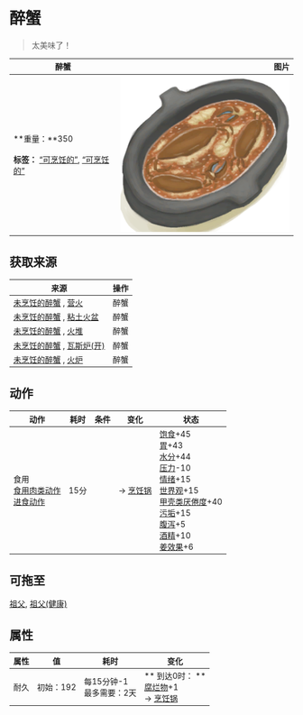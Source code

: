 # 醉蟹  
> 太美味了！  
  
  醉蟹  |   图片   
 ----  |  ----:   
 **重量：**350<br><br>**标签：**	[“可烹饪的”](tag_Cookable.md), [“可烹饪的”](tag_MealCookingpot.md)  |  <img decoding="async" src="Sprite/DrunkenCrab.png" href="a.md" style="max-width:300px;max-height:300px;">   
  
## 获取来源  
来源  |  操作  
----  |  ----  
[未烹饪的醉蟹](DrunkenCrabUncooked.md) , [营火](Campfire.md)  |  醉蟹  
[未烹饪的醉蟹](DrunkenCrabUncooked.md) , [粘土火盆](ClayFirePit.md)  |  醉蟹  
[未烹饪的醉蟹](DrunkenCrabUncooked.md) , [火堆](Fire.md)  |  醉蟹  
[未烹饪的醉蟹](DrunkenCrabUncooked.md) , [瓦斯炉(开)](GasCookerOn.md)  |  醉蟹  
[未烹饪的醉蟹](DrunkenCrabUncooked.md) , [火炉](Stove.md)  |  醉蟹  
## 动作  
动作  |  耗时  |  条件  |  变化  |  状态  
----  |  ----  |  ----  |  ----  |  ----  
食用<br>[食用肉类动作](CarnivorousAction.md)<br>[进食动作](EatingAction.md)  |  15分  |    |  → [烹饪锅](CookingPot.md)  |  [饱食](Satiation.md)+45<br>[胃](Stomach.md)+43<br>[水分](Hydration.md)+44<br>[压力](Stress.md)-10<br>[情绪](Morale.md)+15<br>[世界观](Structure.md)+15<br>[甲壳类<nobr>厌倦度</nobr>](SaturationCrustaceans.md)+40<br>[污垢](Filth.md)+15<br>[腹泻](Diarrhoea.md)+5<br>[酒精](Alcohol.md)+10<br>[姜效果](GingerEffect.md)+6  
## 可拖至  
[祖父](Grandfather.md), [祖父(健康)](GrandfatherHealthy.md)  
## 属性   
属性  |  值  |  耗时  |  变化  
----  |  ----  |  ----  |  ----  
耐久  |  初始：192  |  每15分钟-1<br>最多需要：2天  |  ** 到达0时： **<br>[腐烂物](RottenRemains.md)+1 <br>→ [烹饪锅](CookingPot.md)  
